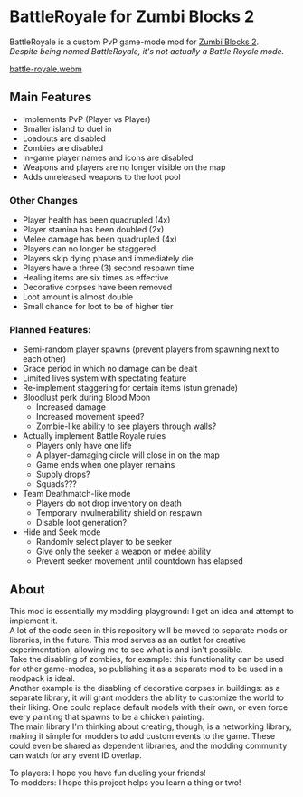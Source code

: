# BattleRoyale for Zumbi Blocks 2

BattleRoyale is a custom PvP game-mode mod for [Zumbi Blocks 2](https://store.steampowered.com/app/1941780/Zumbi_Blocks_2_Open_Alpha/).  
*Despite being named BattleRoyale, it's not actually a Battle Royale mode.*

[battle-royale.webm](https://github.com/nyawoi/BattleRoyale/assets/106277673/87c1c218-b714-41a0-8bdb-b4aecde7a0fc)

## Main Features

- Implements PvP (Player vs Player)
- Smaller island to duel in
- Loadouts are disabled
- Zombies are disabled
- In-game player names and icons are disabled
- Weapons and players are no longer visible on the map
- Adds unreleased weapons to the loot pool

### Other Changes

- Player health has been quadrupled (4x)
- Player stamina has been doubled (2x)
- Melee damage has been quadrupled (4x)
- Players can no longer be staggered
- Players skip dying phase and immediately die
- Players have a three (3) second respawn time
- Healing items are six times as effective
- Decorative corpses have been removed
- Loot amount is almost double
- Small chance for loot to be of higher tier

### Planned Features:

- Semi-random player spawns (prevent players from spawning next to each other)
- Grace period in which no damage can be dealt
- Limited lives system with spectating feature
- Re-implement staggering for certain items (stun grenade)
- Bloodlust perk during Blood Moon
  - Increased damage
  - Increased movement speed?
  - Zombie-like ability to see players through walls?
- Actually implement Battle Royale rules
  - Players only have one life
  - A player-damaging circle will close in on the map
  - Game ends when one player remains
  - Supply drops?
  - Squads???
- Team Deathmatch-like mode
  - Players do not drop inventory on death
  - Temporary invulnerability shield on respawn
  - Disable loot generation?
- Hide and Seek mode
  - Randomly select player to be seeker
  - Give only the seeker a weapon or melee ability
  - Prevent seeker movement until countdown has elapsed

## About

This mod is essentially my modding playground: I get an idea and attempt to implement it.  
A lot of the code seen in this repository will be moved to separate mods or libraries, in the future.
This mod serves as an outlet for creative experimentation, allowing me to see what is and isn't possible.  
Take the disabling of zombies, for example: this functionality can be used for other game-modes, so publishing it as a separate mod to be used in a modpack is ideal.  
Another example is the disabling of decorative corpses in buildings: as a separate library, it will grant modders the ability to customize the world to their liking.
One could replace default models with their own, or even force every painting that spawns to be a chicken painting.  
The main library I'm thinking about creating, though, is a networking library, making it simple for modders to add custom events to the game.
These could even be shared as dependent libraries, and the modding community can watch for any event ID overlap.

To players: I hope you have fun dueling your friends!  
To modders: I hope this project helps you learn a thing or two!
